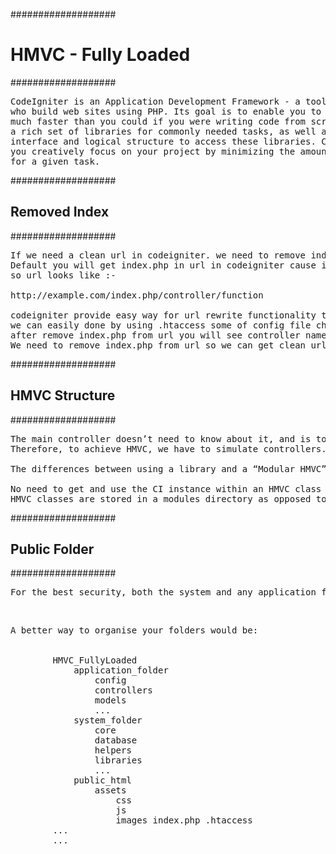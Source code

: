 ###################
<h1> HMVC - Fully Loaded </h1>
###################

<pre>CodeIgniter is an Application Development Framework - a toolkit - for people
who build web sites using PHP. Its goal is to enable you to develop projects
much faster than you could if you were writing code from scratch, by providing
a rich set of libraries for commonly needed tasks, as well as a simple
interface and logical structure to access these libraries. CodeIgniter lets
you creatively focus on your project by minimizing the amount of code needed
for a given task. </pre>

###################
<h2> Removed Index </h2>
###################

<pre>If we need a clean url in codeigniter. we need to remove index.php from url in codeigniter.
Default you will get index.php in url in codeigniter cause index.php file included with url in codeigniter.
so url looks like :-

http://example.com/index.php/controller/function

codeigniter provide easy way for url rewrite functionality to get clean url or remove index.php from url in codeigniter.
we can easily done by using .htaccess some of config file changes.
after remove index.php from url you will see controller name in url like “http://example.com/controller”.
We need to remove index.php from url so we can get clean url for our codeigniter site and url not looks odd or to get a user friendly or seo friendly url.</pre>

###################
<h2> HMVC Structure </h2>
###################

<pre>The main controller doesn’t need to know about it, and is totally isolated from it. In CI we can’t call more than 1 controller per request.
Therefore, to achieve HMVC, we have to simulate controllers. It can be done with libraries, or with this “Modular Extensions HMVC” contribution.

The differences between using a library and a “Modular HMVC” HMVC class is:

No need to get and use the CI instance within an HMVC class
HMVC classes are stored in a modules directory as opposed to the libraries directory.</pre>


###################
<h2> Public Folder </h2>
###################

<pre>For the best security, both the system and any application folders should be placed above web root so that they are not directly accessible via a browser. By default, .htaccess files are included in each folder to help prevent direct access, but it is best to remove them from public access entirely in case the web server configuration changes or doesn’t abide by the .htaccess.</pre>

<br>

<pre>A better way to organise your folders would be:


        HMVC_FullyLoaded
            application_folder
                config
                controllers
                models
                ...
            system_folder
                core
                database
                helpers
                libraries
                ...
            public_html
                assets
                    css
                    js
                    images index.php .htaccess
        ...
        ...

          </pre>
